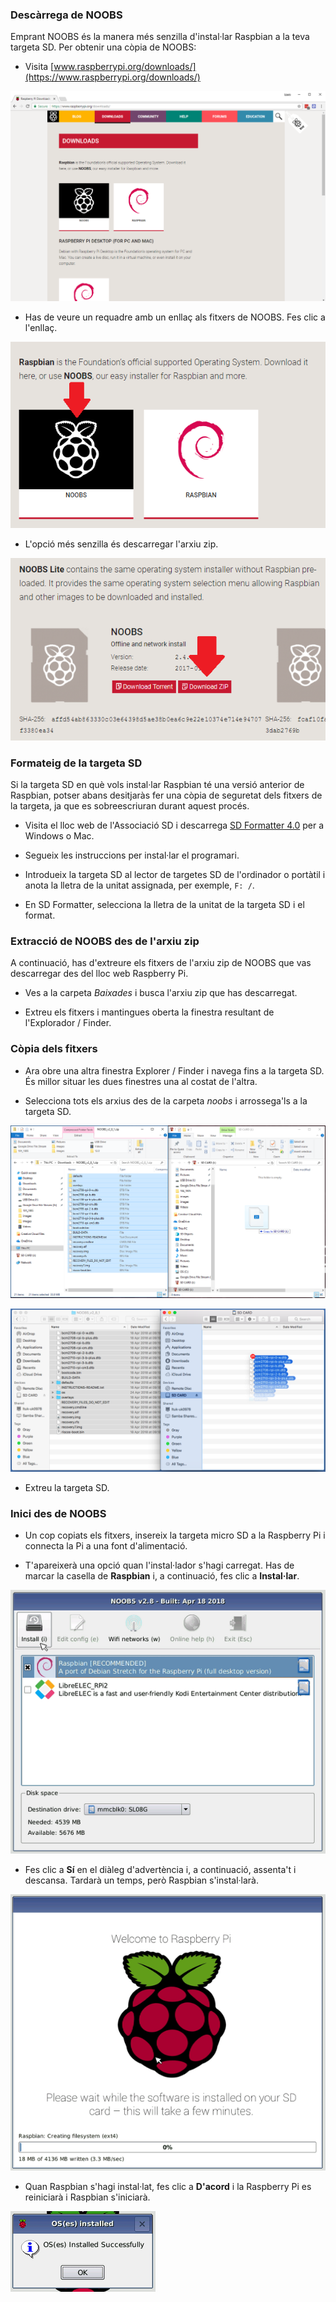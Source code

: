 ### Descàrrega de NOOBS

Emprant NOOBS és la manera més senzilla d'instal·lar Raspbian a la teva targeta SD. Per obtenir una còpia de NOOBS:

+ Visita [www.raspberrypi.org/downloads/](https://www.raspberrypi.org/downloads/)

![Pàgina de descàrregues](images/downloads-page.png)

+ Has de veure un requadre amb un enllaç als fitxers de NOOBS. Fes clic a l'enllaç.

![Fes clic a NOOBS](images/click-noobs.png)

+ L'opció més senzilla és descarregar l'arxiu zip.

![Descàrrega zip](images/download-zip.png)

### Formateig de la targeta SD

Si la targeta SD en què vols instal·lar Raspbian té una versió anterior de Raspbian, potser abans desitjaràs fer una còpia de seguretat dels fitxers de la targeta, ja que es sobreescriuran durant aquest procés.

+ Visita el lloc web de l'Associació SD i descarrega [SD Formatter 4.0](https://www.sdcard.org/downloads/formatter_4/index.html) per a Windows o Mac.

+ Segueix les instruccions per instal·lar el programari.

+ Introdueix la targeta SD al lector de targetes SD de l'ordinador o portàtil i anota la lletra de la unitat assignada, per exemple, `F: /`.

+ En SD Formatter, selecciona la lletra de la unitat de la targeta SD i el format.

### Extracció de NOOBS des de l'arxiu zip

A continuació, has d'extreure els fitxers de l'arxiu zip de NOOBS que vas descarregar des del lloc web Raspberry Pi.

+ Ves a la carpeta *Baixades* i busca l'arxiu zip que has descarregat.

+ Extreu els fitxers i mantingues oberta la finestra resultant de l'Explorador / Finder.

### Còpia dels fitxers

+ Ara obre una altra finestra Explorer / Finder i navega fins a la targeta SD. És millor situar les dues finestres una al costat de l'altra.

+ Selecciona tots els arxius des de la carpeta *noobs* i arrossega'ls a la targeta SD.

![còpia en Windows](images/copy3.png)

![còpia en macOS](images/macos_copy.png)

+ Extreu la targeta SD.

### Inici des de NOOBS

+ Un cop copiats els fitxers, insereix la targeta micro SD a la Raspberry Pi i connecta la Pi a una font d'alimentació.

+ T'apareixerà una opció quan l'instal·lador s'hagi carregat. Has de marcar la casella de **Raspbian** i, a continuació, fes clic a **Instal·lar**.

![instal·lar](images/install.png)

+ Fes clic a **Sí** en el diàleg d'advertència i, a continuació, assenta't i descansa. Tardarà un temps, però Raspbian s'instal·larà.

![instal·lació](images/installing.png)

+ Quan Raspbian s'hagi instal·lat, fes clic a **D'acord** i la Raspberry Pi es reiniciarà i Raspbian s'iniciarà.

![instal·lat](images/installed.png)